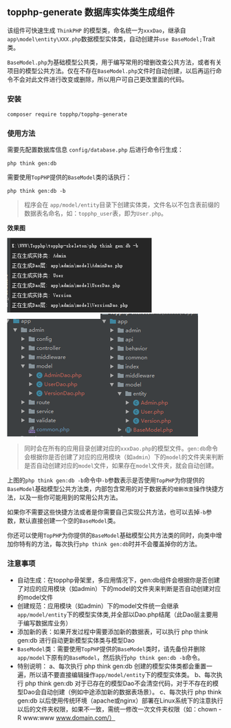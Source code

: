 ## topphp-generate 数据库实体类生成组件

该组件可快速生成 `ThinkPHP` 的模型类，命名统一为`xxxDao`，继承自 `app\model\entity\XXX.php`数据模型实体类，自动创建并`use BaseModel;`Trait类。

`BaseModel.php`为基础模型公共类，用于编写常用的增删改查公共方法，或者有关项目的模型公共方法。仅在不存在`BaseModel.php`文件时自动创建，以后再运行命令不会对此文件进行改变或删除，所以用户可自己更改里面的代码。

### 安装

```bash
composer require topphp/topphp-generate
```

### 使用方法

需要先配置数据库信息 `config/database.php` 后进行命令行生成：

```shell
php think gen:db
```

需要使用`TopPHP`提供的`BaseModel`类的话执行：

```shell
php think gen:db -b
```

> 程序会在 `app/model/entity`目录下创建实体类，文件名以不包含表前缀的数据表名命名，如：`topphp_user`表，即为`User.php`。

**效果图**

![](/assets/db.png)![](/assets/gendb1.png)![](/assets/gendb2.png)

> 同时会在所有的应用目录创建对应的`xxxDao.php`的模型文件。`gen:db`命令会根据你是否创建了对应的应用模块（如`admin`）下的`model`的文件夹来判断是否自动创建对应的`model`文件，如果存在`model`文件夹，就会自动创建。

上图的`php think gen:db -b`命令中`-b`参数表示是否使用`TopPHP`为你提供的`BaseModel`基础模型公共方法类，内部包含常用的对于数据表的`增删改查`操作快捷方法，以及一些你可能用到的常用公共方法。

如果你不需要这些快捷方法或者是你需要自己实现公共方法，也可以去掉`-b`参数，默认直接创建一个空的`BaseModel`类。

你还可以使用`TopPHP`为你提供的`BaseModel`基础模型公共方法类的同时，向类中增加你特有的方法，每次执行`php think gen:db`时并不会覆盖掉你的方法。

### 注意事项

* 自动生成：在topphp骨架里，多应用情况下，gen:db组件会根据你是否创建了对应的应用模块（如admin）下的model的文件夹来判断是否自动创建对应的model文件
* 创建规范：应用模块（如admin）下的model文件统一会继承`app/model/entity`下的模型实体类,并全部以Dao.php结尾（此Dao层主要用于编写数据库业务）
* 添加新的表：如果开发过程中需要添加新的数据表，可以执行 php think gen:db 进行自动更新模型实体类与模型Dao
* `BaseModel`类：需要使用`TopPHP`提供的`BaseModel`类时，请先备份并删除`app/model`下原有的`BaseModel`，然后执行`php think gen:db -b`命令。
* 特别说明：
      a、每次执行 php think gen:db 创建的模型实体类都会重置一遍，所以请不要直接编辑操作`app/model/entity`下的模型实体类。
      b、每次执行 php think gen:db 对于已存在的模型Dao不会清空代码，对于不存在的模型Dao会自动创建（例如中途添加新的数据表场景）。
      c、每次执行 php think gen:db 以后使用传统环境（apache或nginx）部署在Linux系统下的注意执行以后的文件夹权限，如果不一致，需统一修改一次文件夹权限（如：chown -R www:www www.domain.com/）



